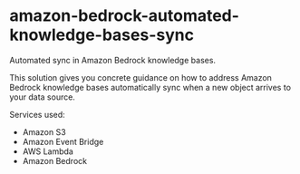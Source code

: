 # amazon-bedrock-automated-knowledge-bases-sync
Automated sync in Amazon Bedrock knowledge bases.

This solution gives you concrete guidance on how to address Amazon Bedrock knowledge bases automatically sync when a new object arrives to your data source.

Services used:
- Amazon S3
- Amazon Event Bridge
- AWS Lambda
- Amazon Bedrock

  
